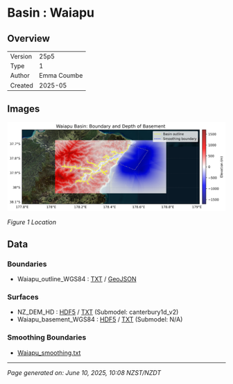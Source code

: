 # Basin : Waiapu

## Overview
|         |                     |
|---------|---------------------|
| Version | 25p5           |
| Type    | 1        |
| Author  | Emma Coumbe            |
| Created | 2025-05           |


## Images
![](../images/regional/Waiapu_basin_map.png)

*Figure 1 Location*


## Data
### Boundaries
- Waiapu_outline_WGS84 : [TXT](../../velocity_modelling/data/regional/Waiapu/Waiapu_outline_WGS84.txt) / [GeoJSON](../../velocity_modelling/data/regional/Waiapu/Waiapu_outline_WGS84.geojson)

### Surfaces
- NZ_DEM_HD : [HDF5](../../velocity_modelling/data/global/surface/NZ_DEM_HD.h5) / [TXT](../../velocity_modelling/data/global/surface/NZ_DEM_HD.in) (Submodel: canterbury1d_v2)
- Waiapu_basement_WGS84 : [HDF5](../../velocity_modelling/data/regional/Waiapu/Waiapu_basement_WGS84.h5) / [TXT](../../velocity_modelling/data/regional/Waiapu/Waiapu_basement_WGS84.in) (Submodel: N/A)

### Smoothing Boundaries
- [Waiapu_smoothing.txt](../../velocity_modelling/data/regional/Waiapu/Waiapu_smoothing.txt)

---
*Page generated on: June 10, 2025, 10:08 NZST/NZDT*
